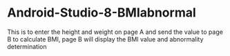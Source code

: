 # Android-Studio-8-BMIabnormal
 This is to enter the height and weight on page A and send the value to page B to calculate BMI, page B will display the BMI value and abnormality determination
